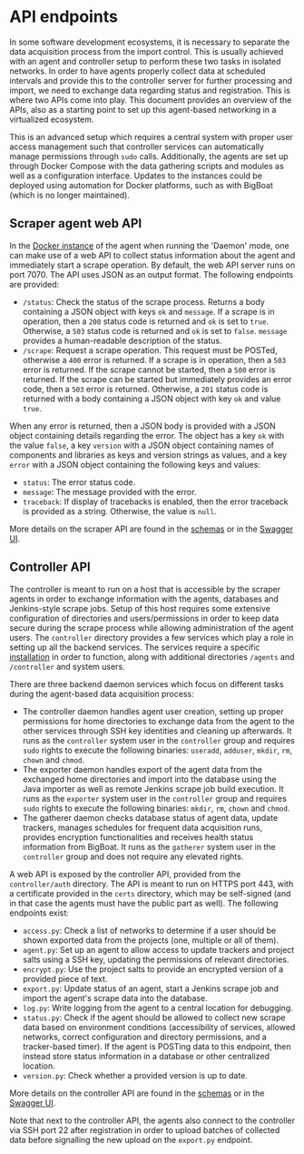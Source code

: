 # API endpoints

In some software development ecosystems, it is necessary to separate the data 
acquisition process from the import control. This is usually achieved with an 
agent and controller setup to perform these two tasks in isolated networks. In 
order to have agents properly collect data at scheduled intervals and provide 
this to the controller server for further processing and import, we need to 
exchange data regarding status and registration. This is where two APIs come 
into play. This document provides an overview of the APIs, also as a starting 
point to set up this agent-based networking in a virtualized ecosystem.

This is an advanced setup which requires a central system with proper user 
access management such that controller services can automatically manage 
permissions through `sudo` calls. Additionally, the agents are set up through 
Docker Compose with the data gathering scripts and modules as well as 
a configuration interface. Updates to the instances could be deployed using 
automation for Docker platforms, such as with BigBoat (which is no longer 
maintained).

## Scraper agent web API

In the [Docker instance](docker.md) of the agent when running the 'Daemon' 
mode, one can make use of a web API to collect status information about the 
agent and immediately start a scrape operation. By default, the web API server 
runs on port 7070. The API uses JSON as an output format. The following 
endpoints are provided:

- `/status`: Check the status of the scrape process. Returns a body containing 
  a JSON object with keys `ok` and `message`. If a scrape is in operation, then 
  a `200` status code is returned and `ok` is set to `true`. Otherwise, a `503` 
  status code is returned and `ok` is set to `false`. `message` provides 
  a human-readable description of the status.
- `/scrape`: Request a scrape operation. This request must be POSTed, otherwise
  a `400` error is returned. If a scrape is in operation, then a `503` error is 
  returned. If the scrape cannot be started, then a `500` error is returned. If 
  the scrape can be started but immediately provides an error code, then 
  a `503` error is returned. Otherwise, a `201` status code is returned with 
  a body containing a JSON object with key `ok` and value `true`.

When any error is returned, then a JSON body is provided with a JSON object 
containing details regarding the error. The object has a key `ok` with the 
value `false`, a key `version` with a JSON object containing names of 
components and libraries as keys and version strings as values, and a key 
`error` with a JSON object containing the following keys and values:

- `status`: The error status code.
- `message`: The message provided with the error.
- `traceback`: If display of tracebacks is enabled, then the error traceback is 
  provided as a string. Otherwise, the value is `null`.

More details on the scraper API are found in the 
[schemas](https://gros.liacs.nl/schema/data-gathering.html#data-gathering-controller) 
or in the [Swagger 
UI](https://gros.liacs.nl/swagger/?urls.primaryName=Data%20gathering%20scraper%20agent%20API%20%28view%20only%29).

## Controller API

The controller is meant to run on a host that is accessible by the scraper 
agents in order to exchange information with the agents, databases and 
Jenkins-style scrape jobs. Setup of this host requires some extensive 
configuration of directories and users/permissions in order to keep data secure 
during the scrape process while allowing administration of the agent users. The 
`controller` directory provides a few services which play a role in setting up 
all the backend services. The services require a specific 
[installation](installation.md#controller) in order to function, along with 
additional directories `/agents` and `/controller` and system users.

There are three backend daemon services which focus on different tasks during 
the agent-based data acquisition process:

- The controller daemon handles agent user creation, setting up proper 
  permissions for home directories to exchange data from the agent to the other 
  services through SSH key identities and cleaning up afterwards. It runs as 
  the `controller` system user in the `controller` group and requires `sudo` 
  rights to execute the following binaries: `useradd`, `adduser`, `mkdir`, 
  `rm`, `chown` and `chmod`.
- The exporter daemon handles export of the agent data from the exchanged home 
  directories and import into the database using the Java importer as well as 
  remote Jenkins scrape job build execution. It runs as the `exporter` system 
  user in the `controller` group and requires `sudo` rights to execute the 
  following binaries: `mkdir`, `rm`, `chown` and `chmod`.
- The gatherer daemon checks database status of agent data, update trackers, 
  manages schedules for frequent data acquisition runs, provides encryption 
  functionalities and receives health status information from BigBoat. It runs 
  as the `gatherer` system user in the `controller` group and does not require 
  any elevated rights.

A web API is exposed by the controller API, provided from the `controller/auth` 
directory. The API is meant to run on HTTPS port 443, with a certificate 
provided in the `certs` directory, which may be self-signed (and in that case 
the agents must have the public part as well). The following endpoints exist:

- `access.py`: Check a list of networks to determine if a user should be shown
  exported data from the projects (one, multiple or all of them).
- `agent.py`: Set up an agent to allow access to update trackers and project 
  salts using a SSH key, updating the permissions of relevant directories.
- `encrypt.py`: Use the project salts to provide an encrypted version of 
  a provided piece of text.
- `export.py`: Update status of an agent, start a Jenkins scrape job and import 
  the agent's scrape data into the database.
- `log.py`: Write logging from the agent to a central location for debugging.
- `status.py`: Check if the agent should be allowed to collect new scrape data 
  based on environment conditions (accessibility of services, allowed networks, 
  correct configuration and directory permissions, and a tracker-based timer). 
  If the agent is POSTing data to this endpoint, then instead store status 
  information in a database or other centralized location.
- `version.py`: Check whether a provided version is up to date.

More details on the controller API are found in the 
[schemas](https://gros.liacs.nl/schema/data-gathering.html#data-gathering-controller) 
or in the [Swagger 
UI](https://gros.liacs.nl/swagger/?urls.primaryName=Data%20gathering%20controller%20API%20%28view%20only%29).

Note that next to the controller API, the agents also connect to the controller 
via SSH port 22 after registration in order to upload batches of collected data 
before signalling the new upload on the `export.py` endpoint.
